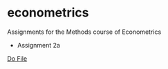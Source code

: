 # econometrics
Assignments for the Methods course of Econometrics

*  Assignment 2a

[Do File](https://github.com/joostbouten/econometrics/edit/master/Assignment2a.do)
